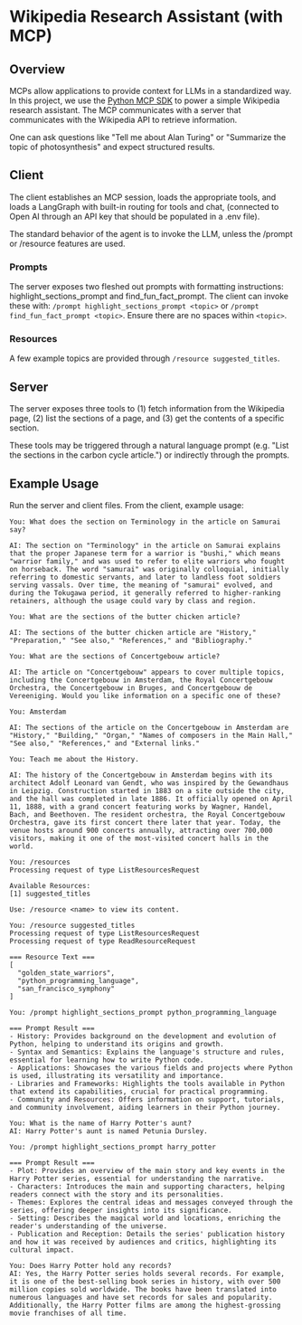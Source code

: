 # Wikipedia Research Assistant (with MCP)

## Overview
MCPs allow applications to provide context for LLMs in a standardized way.
In this project, we use the [Python MCP SDK](https://github.com/modelcontextprotocol/python-sdk) to power
a simple Wikipedia research assistant. The MCP communicates with a server that communicates with
the Wikipedia API to retrieve information.

One can ask questions like "Tell me about Alan Turing" or "Summarize the topic of photosynthesis"
and expect structured results.

## Client
The client establishes an MCP session, loads the appropriate tools, and
loads a LangGraph with built-in routing for tools and chat, (connected to Open AI through an API key
that should be populated in a .env file).

The standard behavior of the agent is to invoke the LLM, unless the /prompt or /resource features are used.

### Prompts
The server exposes two fleshed out prompts with formatting instructions: highlight_sections_prompt and find_fun_fact_prompt.
The client can invoke these with: `/prompt highlight_sections_prompt <topic>` or `/prompt find_fun_fact_prompt <topic>`.
Ensure there are no spaces within `<topic>`.

### Resources
A few example topics are provided through `/resource suggested_titles`.

## Server
 The server exposes three tools to (1) fetch information from the Wikipedia page, (2) list the sections of a page,
 and (3) get the contents of a specific section.

These tools may be triggered through a natural language prompt (e.g. "List the sections in the carbon cycle article.")
or indirectly through the prompts.

## Example Usage

Run the server and client files. From the client, example usage:
```
You: What does the section on Terminology in the article on Samurai say?

AI: The section on "Terminology" in the article on Samurai explains that the proper Japanese term for a warrior is "bushi," which means "warrior family," and was used to refer to elite warriors who fought on horseback. The word "samurai" was originally colloquial, initially referring to domestic servants, and later to landless foot soldiers serving vassals. Over time, the meaning of "samurai" evolved, and during the Tokugawa period, it generally referred to higher-ranking retainers, although the usage could vary by class and region.

You: What are the sections of the butter chicken article?

AI: The sections of the butter chicken article are "History," "Preparation," "See also," "References," and "Bibliography."

You: What are the sections of Concertgebouw article?

AI: The article on "Concertgebouw" appears to cover multiple topics, including the Concertgebouw in Amsterdam, the Royal Concertgebouw Orchestra, the Concertgebouw in Bruges, and Concertgebouw de Vereeniging. Would you like information on a specific one of these?

You: Amsterdam

AI: The sections of the article on the Concertgebouw in Amsterdam are "History," "Building," "Organ," "Names of composers in the Main Hall," "See also," "References," and "External links."

You: Teach me about the History.

AI: The history of the Concertgebouw in Amsterdam begins with its architect Adolf Leonard van Gendt, who was inspired by the Gewandhaus in Leipzig. Construction started in 1883 on a site outside the city, and the hall was completed in late 1886. It officially opened on April 11, 1888, with a grand concert featuring works by Wagner, Handel, Bach, and Beethoven. The resident orchestra, the Royal Concertgebouw Orchestra, gave its first concert there later that year. Today, the venue hosts around 900 concerts annually, attracting over 700,000 visitors, making it one of the most-visited concert halls in the world.

You: /resources
Processing request of type ListResourcesRequest

Available Resources:
[1] suggested_titles

Use: /resource <name> to view its content.

You: /resource suggested_titles
Processing request of type ListResourcesRequest
Processing request of type ReadResourceRequest

=== Resource Text ===
[
  "golden_state_warriors",
  "python_programming_language",
  "san_francisco_symphony"
]

You: /prompt highlight_sections_prompt python_programming_language

=== Prompt Result ===
- History: Provides background on the development and evolution of Python, helping to understand its origins and growth.
- Syntax and Semantics: Explains the language's structure and rules, essential for learning how to write Python code.
- Applications: Showcases the various fields and projects where Python is used, illustrating its versatility and importance.
- Libraries and Frameworks: Highlights the tools available in Python that extend its capabilities, crucial for practical programming.
- Community and Resources: Offers information on support, tutorials, and community involvement, aiding learners in their Python journey.

You: What is the name of Harry Potter's aunt?
AI: Harry Potter's aunt is named Petunia Dursley.

You: /prompt highlight_sections_prompt harry_potter

=== Prompt Result ===
- Plot: Provides an overview of the main story and key events in the Harry Potter series, essential for understanding the narrative.
- Characters: Introduces the main and supporting characters, helping readers connect with the story and its personalities.
- Themes: Explores the central ideas and messages conveyed through the series, offering deeper insights into its significance.
- Setting: Describes the magical world and locations, enriching the reader's understanding of the universe.
- Publication and Reception: Details the series' publication history and how it was received by audiences and critics, highlighting its cultural impact.

You: Does Harry Potter hold any records?
AI: Yes, the Harry Potter series holds several records. For example, it is one of the best-selling book series in history, with over 500 million copies sold worldwide. The books have been translated into numerous languages and have set records for sales and popularity. Additionally, the Harry Potter films are among the highest-grossing movie franchises of all time.
```
